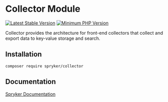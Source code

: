 # Collector Module
[![Latest Stable Version](https://poser.pugx.org/spryker/collector/v/stable.svg)](https://packagist.org/packages/spryker/collector)
[![Minimum PHP Version](https://img.shields.io/badge/php-%3E%3D%208.0-8892BF.svg)](https://php.net/)

Collector provides the architecture for front-end collectors that collect and export data to key-value storage and search.

## Installation

```
composer require spryker/collector
```

## Documentation

[Spryker Documentation](https://docs.spryker.com)
